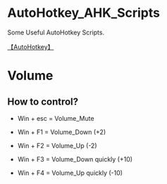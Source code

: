 # AutoHotkey_AHK_Scripts
Some Useful AutoHotkey Scripts.

[【AutoHotkey】](https://www.autohotkey.com/)

# Volume

## How to control?

- Win + esc = Volume_Mute

- Win + F1 = Volume_Down (+2)

- Win + F2 = Volume_Up (-2)

- Win + F3 = Volume_Down quickly (+10)

- Win + F4 = Volume_Up quickly (-10)
